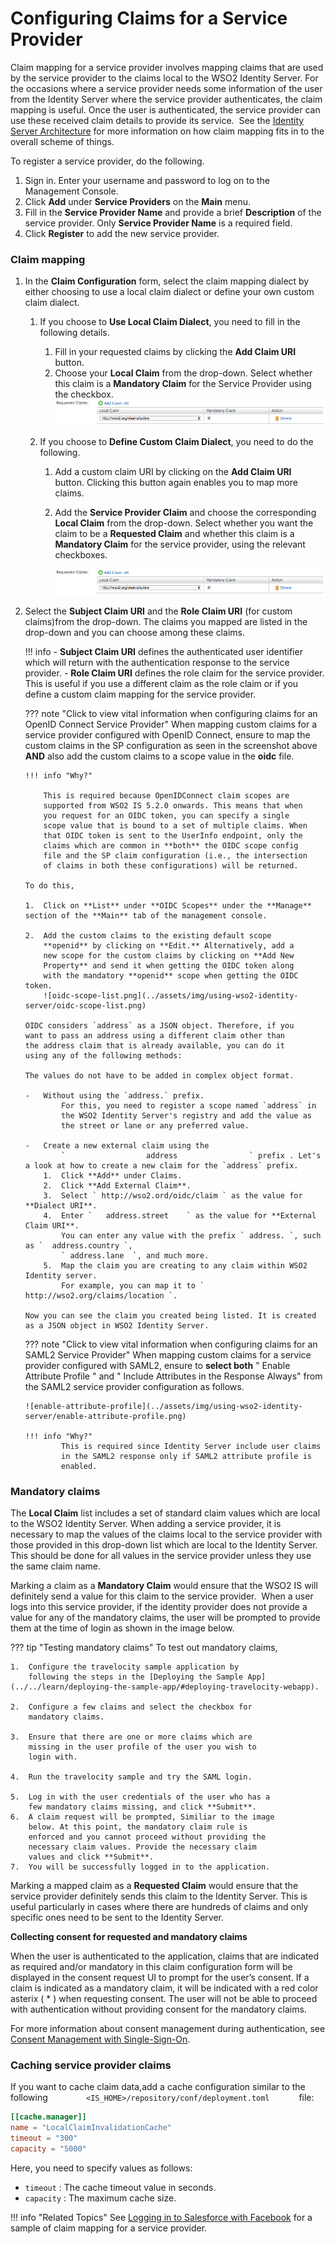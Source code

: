 # Configuring Claims for a Service Provider

Claim mapping for a service provider involves mapping claims that are
used by the service provider to the claims local to the WSO2 Identity
Server. For the occasions where a service provider needs some
information of the user from the Identity Server where the service
provider authenticates, the claim mapping is useful. Once the user is
authenticated, the service provider can use these received claim details
to provide its service.  See the [Identity Server
Architecture](../../get-started/architecture) for more
information on how claim mapping fits in to the overall scheme of
things.

To register a service provider, do the following.

1.  Sign in. Enter your username and password to log on to the Management Console. 
2.  Click **Add** under **Service Providers** on the **Main** menu.
3.  Fill in the **Service Provider Name** and provide a brief **Description** of the service provider. Only **Service Provider Name** is a required field.
4.  Click **Register** to add the new service provider.

### Claim mapping

1.  In the **Claim Configuration** form, select the claim mapping
    dialect by either choosing to use a local claim dialect or define
    your own custom claim dialect.  
    
    1.  If you choose to **Use Local Claim Dialect**, you need to fill
        in the following details.

        1.  Fill in your requested claims by clicking the **Add Claim
            URI** button.
        2.  Choose your **Local Claim** from the drop-down. Select
            whether this claim is a **Mandatory Claim** for the Service
            Provider using the checkbox.  
            ![mandatory-claim](../assets/img/using-wso2-identity-server/mandatory-claim.png)

    2.  If you choose to **Define Custom Claim Dialect**, you need to
        do the following.

        1.  Add a custom claim URI by clicking on the **Add Claim URI**
            button. Clicking this button again enables you to map more
            claims.

        2.  Add the **Service Provider Claim** and choose the
            corresponding **Local Claim** from the drop-down. Select
            whether you want the claim to be a **Requested Claim** and
            whether this claim is a **Mandatory Claim** for the service
            provider, using the relevant checkboxes.

            ![mandatory-claim](../assets/img/using-wso2-identity-server/mandatory-claim.png)

2.  Select the **Subject Claim URI** and the **Role Claim URI** (for
            custom claims)from the drop-down. The claims you mapped are listed
            in the drop-down and you can choose among these claims.

    !!! info 
        -   **Subject Claim URI** defines the authenticated user identifier
            which will return with the authentication response to the
            service provider.
        -   **Role Claim URI** defines the role claim for the service
            provider. This is useful if you use a different claim as the
            role claim or if you define a custom claim mapping for the
            service provider.
            
            
    ??? note "Click to view vital information when configuring claims for an OpenID Connect Service Provider"
        When mapping custom claims for a service provider
        configured with OpenID Connect, ensure to map the custom
        claims in the SP configuration as seen in the screenshot
        above **AND** also add the custom claims to a scope value in
        the **oidc** file.
    
        !!! info "Why?"
    
            This is required because OpenIDConnect claim scopes are
            supported from WSO2 IS 5.2.0 onwards. This means that when
            you request for an OIDC token, you can specify a single
            scope value that is bound to a set of multiple claims. When
            that OIDC token is sent to the UserInfo endpoint, only the
            claims which are common in **both** the OIDC scope config
            file and the SP claim configuration (i.e., the intersection
            of claims in both these configurations) will be returned.
            
        To do this,

        1.  Click on **List** under **OIDC Scopes** under the **Manage** section of the **Main** tab of the management console.

        2.  Add the custom claims to the existing default scope
            **openid** by clicking on **Edit.** Alternatively, add a
            new scope for the custom claims by clicking on **Add New
            Property** and send it when getting the OIDC token along
            with the mandatory **openid** scope when getting the OIDC token.
            ![oidc-scope-list.png](../assets/img/using-wso2-identity-server/oidc-scope-list.png)

        OIDC considers `address` as a JSON object. Therefore, if you
        want to pass an address using a different claim other than
        the address claim that is already available, you can do it
        using any of the following methods:

        The values do not have to be added in complex object format. 

        -   Without using the `address.` prefix.  
                For this, you need to register a scope named `address` in
                the WSO2 Identity Server's registry and add the value as
                the street or lane or any preferred value.

        -   Create a new external claim using the
                `                  address                ` prefix . Let's a look at how to create a new claim for the `address` prefix.
            1.  Click **Add** under Claims.
            2.  Click **Add External Claim**.
            3.  Select ` http://wso2.ord/oidc/claim ` as the value for **Dialect URI**.
            4.  Enter `   address.street    ` as the value for **External Claim URI**. 
                You can enter any value with the prefix ` address. `, such as `  address.country `,
                ` address.lane  `, and much more.
            5.  Map the claim you are creating to any claim within WSO2 Identity server.  
                For example, you can map it to ` http://wso2.org/claims/location `.

        Now you can see the claim you created being listed. It is created as a JSON object in WSO2 Identity Server.
            
    ??? note "Click to view vital information when configuring claims for an SAML2 Service Provider"
        When mapping custom claims for a service provider configured with SAML2, ensure to **select both** " Enable Attribute Profile " and " Include Attributes in the Response Always" from the SAML2 service provider configuration as follows.
    
        ![enable-attribute-profile](../assets/img/using-wso2-identity-server/enable-attribute-profile.png)
    
        !!! info "Why?"
                This is required since Identity Server include user claims
                in the SAML2 response only if SAML2 attribute profile is
                enabled.
            

### Mandatory claims

The **Local Claim** list includes a set of standard claim values which are local to the WSO2 Identity Server. When
adding a service provider, it is necessary to map the values of the claims local to the service provider with those
provided in this drop-down list which are local to the Identity Server. This should be done for all values in the
service provider unless they use the same claim name.

Marking a claim as a **Mandatory Claim** would ensure that
the WSO2 IS will definitely send a value for this claim to
the service provider.  When a user logs into this service
provider, if the identity provider does not provide a value
for any of the mandatory claims, the user will be prompted
to provide them at the time of login as shown in the image
below.  

??? tip "Testing mandatory claims"
    To test out mandatory claims,
        
    1.  Configure the travelocity sample application by
        following the steps in the [Deploying the Sample App](../../learn/deploying-the-sample-app/#deploying-travelocity-webapp). 
        
    2.  Configure a few claims and select the checkbox for
        mandatory claims.

    3.  Ensure that there are one or more claims which are
        missing in the user profile of the user you wish to
        login with.

    4.  Run the travelocity sample and try the SAML login.

    5.  Log in with the user credentials of the user who has a
        few mandatory claims missing, and click **Submit**.
    6.  A claim request will be prompted, Similiar to the image
        below. At this point, the mandatory claim rule is
        enforced and you cannot proceed without providing the
        necessary claim values. Provide the necessary claim
        values and click **Submit**.
    7.  You will be successfully logged in to the application.


Marking a mapped claim as a **Requested Claim** would ensure
that the service provider definitely sends this claim to the
Identity Server. This is useful particularly in cases where
there are hundreds of claims and only specific ones need to
be sent to the Identity Server.

**Collecting consent for requested and mandatory claims**

When the user is authenticated to the application, claims
that are indicated as required and/or mandatory in this
claim configuration form will be displayed in the consent
request UI to prompt for the user’s consent. If a claim is
indicated as a mandatory claim, it will be indicated with a
red color asterix ( \* ) when requesting consent. The user
will not be able to proceed with authentication without
providing consent for the mandatory claims.

For more information about consent management during
authentication, see [Consent Management with
Single-Sign-On](../../learn/consent-management-with-single-sign-on).

### Caching service provider claims
If you want to cache claim data,add a cache configuration
similar to the following
`         <IS_HOME>/repository/conf/deployment.toml       ` file:

``` toml
[[cache.manager]]
name = "LocalClaimInvalidationCache"
timeout = "300"
capacity = "5000"
```

Here, you need to specify values as follows:

-   ` timeout ` : The cache timeout value in seconds.
-   ` capacity ` : The maximum cache size.


!!! info "Related Topics"
    See [Logging in to Salesforce with
        Facebook](../../learn/logging-in-to-salesforce-with-facebook) for a
        sample of claim mapping for a service provider.
